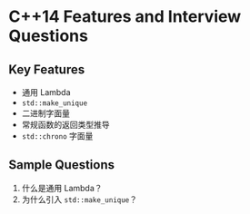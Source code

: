 # C++14 Features and Interview Questions

## Key Features
- 通用 Lambda
- `std::make_unique`
- 二进制字面量
- 常规函数的返回类型推导
- `std::chrono` 字面量

## Sample Questions
1. 什么是通用 Lambda？
2. 为什么引入 `std::make_unique`？
